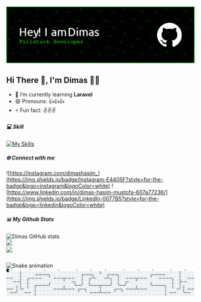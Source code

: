 ![Dimas Hasim Mustofa](img/github-header-1.png)

## Hi There 👋, I'm Dimas 👨‍💻

- 🌱 I’m currently learning **Laravel**
- 😄 Pronouns: 👍👍👍
- ⚡ Fun fact: ✌️✌️✌️
  <br/>

##### 💻 Skill

[![My Skills](https://skillicons.dev/icons?i=html,css,js,php,python,bootstrap,tailwind,react,laravel&theme=dark)](https://skillicons.dev)
<br/>

<!--
<img src="https://img.shields.io/badge/HTML5-E34F26?style=for-the-badge&logo=html5&logoColor=white" />

<img src="https://img.shields.io/badge/CSS3-1572B6?style=for-the-badge&logo=css3&logoColor=white" />

<img src="https://img.shields.io/badge/JavaScript-323330?style=for-the-badge&logo=javascript&logoColor=F7DF1E" />

<img src="https://img.shields.io/badge/PHP-777BB4?style=for-the-badge&logo=php&logoColor=white" />

<img src="https://img.shields.io/badge/Python-FFD43B?style=for-the-badge&logo=python&logoColor=blue" />

<img src="https://img.shields.io/badge/Bootstrap-563D7C?style=for-the-badge&logo=bootstrap&logoColor=white" />

<img src="https://img.shields.io/badge/Tailwind_CSS-38B2AC?style=for-the-badge&logo=tailwind-css&logoColor=white" />

<img src="https://img.shields.io/badge/React-20232A?style=for-the-badge&logo=react&logoColor=61DAFB" />

<img src="https://img.shields.io/badge/Laravel-FF2D20?style=for-the-badge&logo=laravel&logoColor=white" />

-->

##### 🌐 Connect with me

![https://instagram.com/dimashasim_](https://img.shields.io/badge/Instagram-E4405F?style=for-the-badge&logo=instagram&logoColor=white) ![https://www.linkedin.com/in/dimas-hasim-mustofa-607a77236/](https://img.shields.io/badge/LinkedIn-0077B5?style=for-the-badge&logo=linkedin&logoColor=white)
<br/>

##### 📊 My Github Stats

![Dimas GitHub stats](https://github-readme-stats.vercel.app/api?username=saitampool&show_icons=true&theme=merko)<br/>
![](https://nirzak-streak-stats.vercel.app/?user=Saitampool&theme=vision-friendly-dark&hide_border=false)<br/>
![](https://github-readme-stats.vercel.app/api/top-langs/?username=Saitampool&theme=vision-friendly-dark&hide_border=false&include_all_commits=true&count_private=false&layout=compact)<br/>

###

<img src="https://raw.githubusercontent.com/saitampool/saitampool/output/snake.svg" alt="Snake animation" />

<picture>
  <source media="(prefers-color-scheme: dark)" srcset="https://raw.githubusercontent.com/saitampool/saitampool/output/pacman-contribution-graph-dark.svg">
  <source media="(prefers-color-scheme: light)" srcset="https://raw.githubusercontent.com/saitampool/saitampool/output/pacman-contribution-graph.svg">
  <img alt="pacman contribution graph" src="https://raw.githubusercontent.com/saitampool/saitampool/output/pacman-contribution-graph.svg">
</picture>
